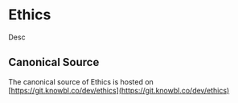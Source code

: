 # Ethics

Desc

## Canonical Source

The canonical source of Ethics is hosted on [https://git.knowbl.co/dev/ethics](https://git.knowbl.co/dev/ethics)